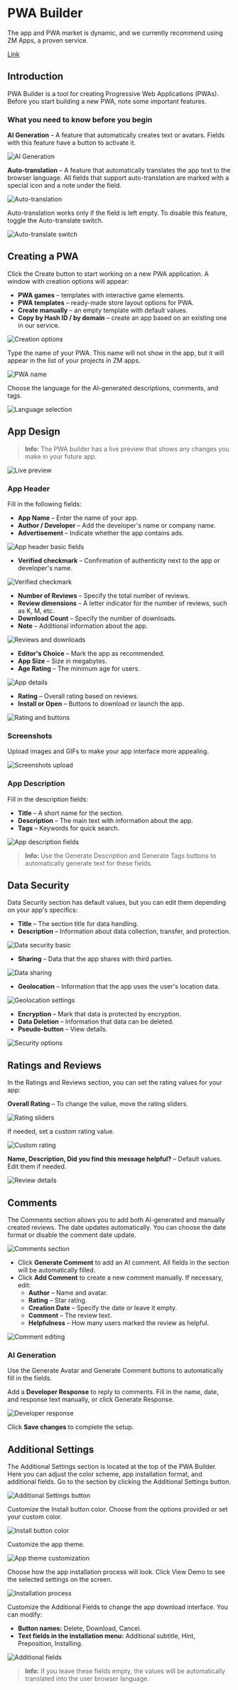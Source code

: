 # PWA Builder

The app and PWA market is dynamic, and we currently recommend using ZM Apps, a proven service.

[Link](https://zm.app/) 

## Introduction

PWA Builder is a tool for creating Progressive Web Applications (PWAs). Before you start building a new PWA, note some important features.

### What you need to know before you begin

**AI Generation** – A feature that automatically creates text or avatars. Fields with this feature have a button to activate it.

![AI Generation](/img/5.4/image1.png)

**Auto-translation** – A feature that automatically translates the app text to the browser language. All fields that support auto-translation are marked with a special icon and a note under the field.

![Auto-translation](/img/5.4/image2.png)

Auto-translation works only if the field is left empty. To disable this feature, toggle the Auto-translate switch.

![Auto-translate switch](/img/5.4/image3.png)

## Creating a PWA

Click the Create button to start working on a new PWA application. A window with creation options will appear:

- **PWA games** – templates with interactive game elements.
- **PWA templates** – ready-made store layout options for PWA.
- **Create manually** – an empty template with default values.
- **Copy by Hash ID / by domain** – create an app based on an existing one in our service.

![Creation options](/img/5.4/image4.png)

Type the name of your PWA. This name will not show in the app, but it will appear in the list of your projects in ZM apps.

![PWA name](/img/5.4/image5.png)

Choose the language for the AI-generated descriptions, comments, and tags.

![Language selection](/img/5.4/image6.png)

## App Design

> **Info:** The PWA builder has a live preview that shows any changes you make in your future app.

![Live preview](/img/5.4/image7.png)

### App Header

Fill in the following fields:

- **App Name** – Enter the name of your app.
- **Author / Developer** – Add the developer's name or company name.
- **Advertisement** – Indicate whether the app contains ads.

![App header basic fields](/img/5.4/image8.png)

- **Verified checkmark** – Confirmation of authenticity next to the app or developer's name.

![Verified checkmark](/img/5.4/image9.png)

- **Number of Reviews** – Specify the total number of reviews.
- **Review dimensions** – A letter indicator for the number of reviews, such as K, M, etc.
- **Download Count** – Specify the number of downloads.
- **Note** – Additional information about the app.

![Reviews and downloads](/img/5.4/image10.png)

- **Editor's Choice** – Mark the app as recommended.
- **App Size** – Size in megabytes.
- **Age Rating** – The minimum age for users.

![App details](/img/5.4/image11.png)

- **Rating** – Overall rating based on reviews.
- **Install or Open** – Buttons to download or launch the app.

![Rating and buttons](/img/5.4/image12.png)

### Screenshots

Upload images and GIFs to make your app interface more appealing.

![Screenshots upload](/img/5.4/image13.png)

### App Description

Fill in the description fields:

- **Title** – A short name for the section.
- **Description** – The main text with information about the app.
- **Tags** – Keywords for quick search.

![App description fields](/img/5.4/image14.png)

> **Info:** Use the Generate Description and Generate Tags buttons to automatically generate text for these fields.

## Data Security

Data Security section has default values, but you can edit them depending on your app's specifics:

- **Title** – The section title for data handling.
- **Description** – Information about data collection, transfer, and protection.

![Data security basic](/img/5.4/image15.png)

- **Sharing** – Data that the app shares with third parties.

![Data sharing](/img/5.4/image16.png)

- **Geolocation** – Information that the app uses the user's location data.

![Geolocation settings](/img/5.4/image17.png)

- **Encryption** – Mark that data is protected by encryption.
- **Data Deletion** – Information that data can be deleted.
- **Pseudo-button** – View details.

![Security options](/img/5.4/image18.png)

## Ratings and Reviews

In the Ratings and Reviews section, you can set the rating values for your app:

**Overall Rating** – To change the value, move the rating sliders.

![Rating sliders](/img/5.4/image19.png)

If needed, set a custom rating value.

![Custom rating](/img/5.4/image20.png)

**Name, Description, Did you find this message helpful?** – Default values. Edit them if needed.

![Review details](/img/5.4/image21.png)

## Comments

The Comments section allows you to add both AI-generated and manually created reviews. The date updates automatically. You can choose the date format or disable the comment date update.

![Comments section](/img/5.4/image22.png)

- Click **Generate Comment** to add an AI comment. All fields in the section will be automatically filled.
- Click **Add Comment** to create a new comment manually. If necessary, edit:
  - **Author** – Name and avatar.
  - **Rating** – Star rating.
  - **Creation Date** – Specify the date or leave it empty.
  - **Comment** – The review text.
  - **Helpfulness** – How many users marked the review as helpful.

![Comment editing](/img/5.4/image23.png)

### AI Generation

Use the Generate Avatar and Generate Comment buttons to automatically fill in the fields.

Add a **Developer Response** to reply to comments. Fill in the name, date, and response text manually, or click Generate Response.

![Developer response](/img/5.4/image24.png)

Click **Save changes** to complete the setup.

## Additional Settings

The Additional Settings section is located at the top of the PWA Builder. Here you can adjust the color scheme, app installation format, and additional fields. Go to the section by clicking the Additional Settings button.

![Additional Settings button](/img/5.4/image25.png)

Customize the Install button color. Choose from the options provided or set your custom color.

![Install button color](/img/5.4/image26.png)

Customize the app theme.

![App theme customization](/img/5.4/image27.png)

Choose how the app installation process will look. Click View Demo to see the selected settings on the screen.

![Installation process](/img/5.4/image28.png)

Customize the Additional Fields to change the app download interface. You can modify:

- **Button names:** Delete, Download, Cancel.
- **Text fields in the installation menu:** Additional subtitle, Hint, Preposition, Installing.

![Additional fields](/img/5.4/image29.png)

> **Info:** If you leave these fields empty, the values will be automatically translated into the user browser language.